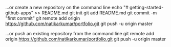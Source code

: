 …or create a new repository on the command line
echo "# getting-started-github-apps" >> README.md
git init
git add README.md
git commit -m "first commit"
git remote add origin https://github.com/natikarkumar/portfolio.git
git push -u origin master
                
…or push an existing repository from the command line
git remote add origin https://github.com/natikarkumar/portfolio.git
git push -u origin master